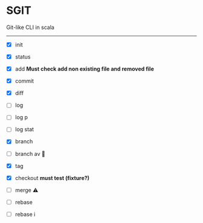 # SGIT

Git-like CLI in scala

---

- [x] init
- [x] status
- [x] add **Must check add non existing file and removed file**
- [x] commit
- [x] diff
- [ ] log
- [ ] log p
- [ ] log stat
- [x] branch
- [ ] branch av :hammer:
- [x] tag
- [x] checkout **must test (fixture?)**
- [ ] merge :warning:
- [ ] rebase
- [ ] rebase i

